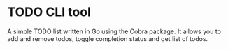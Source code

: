 # TODO CLI tool

A simple TODO list written in Go using the Cobra package. It allows you to add and remove todos, toggle completion status and get list of todos.